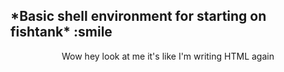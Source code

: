 <h2>*Basic shell environment for starting on fishtank* :smile</h2>
<p style="text-align: center;"> Wow hey look at me it's like I'm writing HTML again </p>


